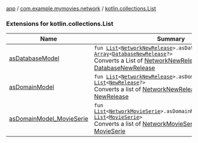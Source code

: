 [app](../../index.md) / [com.example.mymovies.network](../index.md) / [kotlin.collections.List](./index.md)

### Extensions for kotlin.collections.List

| Name | Summary |
|---|---|
| [asDatabaseModel](as-database-model.md) | `fun `[`List`](https://kotlinlang.org/api/latest/jvm/stdlib/kotlin.collections/-list/index.html)`<`[`NetworkNewRelease`](../-network-new-release/index.md)`>.asDatabaseModel(): `[`Array`](https://kotlinlang.org/api/latest/jvm/stdlib/kotlin/-array/index.html)`<`[`DatabaseNewRelease`](../../com.example.mymovies.database/-database-new-release/index.md)`?>`<br>Converts a List of [NetworkNewRelease](../-network-new-release/index.md) to a Array of [DatabaseNewRelease](../../com.example.mymovies.database/-database-new-release/index.md) |
| [asDomainModel](as-domain-model.md) | `fun `[`List`](https://kotlinlang.org/api/latest/jvm/stdlib/kotlin.collections/-list/index.html)`<`[`NetworkNewRelease`](../-network-new-release/index.md)`>.asDomainModel(): `[`List`](https://kotlinlang.org/api/latest/jvm/stdlib/kotlin.collections/-list/index.html)`<`[`NewRelease`](../../com.example.mymovies.models/-new-release/index.md)`?>`<br>Converts a list of [NetworkNewRelease](../-network-new-release/index.md) to a list of [NewRelease](../../com.example.mymovies.models/-new-release/index.md) |
| [asDomainModel_MovieSerie](as-domain-model_-movie-serie.md) | `fun `[`List`](https://kotlinlang.org/api/latest/jvm/stdlib/kotlin.collections/-list/index.html)`<`[`NetworkMovieSerie`](../-network-movie-serie/index.md)`>.asDomainModel_MovieSerie(): `[`List`](https://kotlinlang.org/api/latest/jvm/stdlib/kotlin.collections/-list/index.html)`<`[`MovieSerie`](../../com.example.mymovies.models/-movie-serie/index.md)`>`<br>Converts a list of [NetworkMovieSerie](../-network-movie-serie/index.md) to a list of [MovieSerie](../../com.example.mymovies.models/-movie-serie/index.md) |
